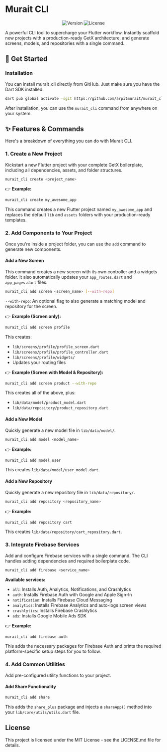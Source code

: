 # Murait CLI

<p align="center">
  <img src="https://img.shields.io/badge/version-1.0.0-blue.svg" alt="Version">
  <img src="https://img.shields.io/badge/license-MIT-green.svg" alt="License">
</p>

A powerful CLI tool to supercharge your Flutter workflow. Instantly scaffold new projects with a production-ready GetX architecture, and generate screens, models, and repositories with a single command.

## 🚀 Get Started

### Installation

You can install murait_cli directly from GitHub. Just make sure you have the Dart SDK installed.

```bash
dart pub global activate -sgit https://github.com/arpitmurait/murait_cli.git
```

After installation, you can use the `murait_cli` command from anywhere on your system.

## ✨ Features & Commands

Here's a breakdown of everything you can do with Murait CLI.

### 1. Create a New Project

Kickstart a new Flutter project with your complete GetX boilerplate, including all dependencies, assets, and folder structures.

```bash
murait_cli create <project_name>
```

👉 **Example:**

```bash
murait_cli create my_awesome_app
```

This command creates a new Flutter project named `my_awesome_app` and replaces the default `lib` and `assets` folders with your production-ready templates.

### 2. Add Components to Your Project

Once you're inside a project folder, you can use the `add` command to generate new components.

#### Add a New Screen

This command creates a new screen with its own controller and a widgets folder. It also automatically updates your `app_routes.dart` and `app_pages.dart` files.

```bash
murait_cli add screen <screen_name> [--with-repo]
```

`--with-repo`: An optional flag to also generate a matching model and repository for the screen.

👉 **Example (Screen only):**

```bash
murait_cli add screen profile
```

This creates:
- `lib/screens/profile/profile_screen.dart`
- `lib/screens/profile/profile_controller.dart`
- `lib/screens/profile/widgets/`
- Updates your routing files

👉 **Example (Screen with Model & Repository):**

```bash
murait_cli add screen product --with-repo
```

This creates all of the above, plus:
- `lib/data/model/product_model.dart`
- `lib/data/repository/product_repository.dart`

#### Add a New Model

Quickly generate a new model file in `lib/data/model/`.

```bash
murait_cli add model <model_name>
```

👉 **Example:**

```bash
murait_cli add model user
```

This creates `lib/data/model/user_model.dart`.

#### Add a New Repository

Quickly generate a new repository file in `lib/data/repository/`.

```bash
murait_cli add repository <repository_name>
```

👉 **Example:**

```bash
murait_cli add repository cart
```

This creates `lib/data/repository/cart_repository.dart`.

### 3. Integrate Firebase Services

Add and configure Firebase services with a single command. The CLI handles adding dependencies and required boilerplate code.

```bash
murait_cli add firebase <service_name>
```

**Available services:**
- `all`: Installs Auth, Analytics, Notifications, and Crashlytics
- `auth`: Installs Firebase Auth with Google and Apple Sign-In
- `notification`: Installs Firebase Cloud Messaging
- `analytics`: Installs Firebase Analytics and auto-logs screen views
- `crashlytics`: Installs Firebase Crashlytics
- `ads`: Installs Google Mobile Ads SDK

👉 **Example:**

```bash
murait_cli add firebase auth
```

This adds the necessary packages for Firebase Auth and prints the required platform-specific setup steps for you to follow.

### 4. Add Common Utilities

Add pre-configured utility functions to your project.

#### Add Share Functionality

```bash
murait_cli add share
```

This adds the `share_plus` package and injects a `shareApp()` method into your `lib/core/utils/utils.dart` file.

## License

This project is licensed under the MIT License - see the LICENSE.md file for details.